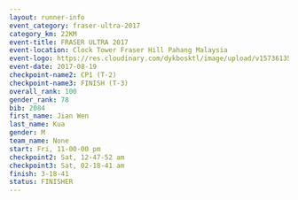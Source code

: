 ```yaml
---
layout: runner-info 
event_category: fraser-ultra-2017 
category_km: 22KM 
event-title: FRASER ULTRA 2017 
event-location: Clock Tower Fraser Hill Pahang Malaysia 
event-logo: https://res.cloudinary.com/dykbosktl/image/upload/v1573613535/Logo/logo_mfst7w.jpg 
event-date: 2017-08-19 
checkpoint-name2: CP1 (T-2) 
checkpoint-name3: FINISH (T-3) 
overall_rank: 100
gender_rank: 78
bib: 2084
first_name: Jian Wen
last_name: Kua
gender: M
team_name: None
start: Fri, 11-00-00 pm
checkpoint2: Sat, 12-47-52 am
checkpoint3: Sat, 02-18-41 am
finish: 3-18-41
status: FINISHER
---
```


